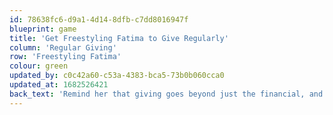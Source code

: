 ```yaml
---
id: 78638fc6-d9a1-4d14-8dfb-c7dd8016947f
blueprint: game
title: 'Get Freestyling Fatima to Give Regularly'
column: 'Regular Giving'
row: 'Freestyling Fatima'
colour: green
updated_by: c0c42a60-c53a-4383-bca5-73b0b060cca0
updated_at: 1682526421
back_text: 'Remind her that giving goes beyond just the financial, and can include valuable items and possessions'
---
```

